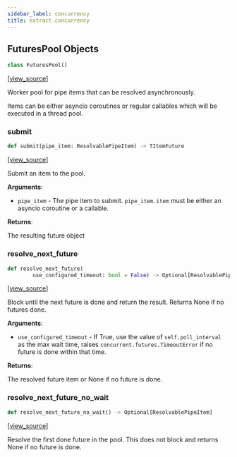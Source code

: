 ```yaml
---
sidebar_label: concurrency
title: extract.concurrency
---
```


## FuturesPool Objects

```python
class FuturesPool()
```

[[view_source]](https://github.com/dlt-hub/dlt/blob/f0690715274590fc4cacf1165e3661aaa7af1c15/dlt/extract/concurrency.py#L23)

Worker pool for pipe items that can be resolved asynchronously.

Items can be either asyncio coroutines or regular callables which will be executed in a thread pool.

### submit

```python
def submit(pipe_item: ResolvablePipeItem) -> TItemFuture
```

[[view_source]](https://github.com/dlt-hub/dlt/blob/f0690715274590fc4cacf1165e3661aaa7af1c15/dlt/extract/concurrency.py#L88)

Submit an item to the pool.

**Arguments**:

- `pipe_item` - The pipe item to submit. `pipe_item.item` must be either an asyncio coroutine or a callable.
  

**Returns**:

  The resulting future object

### resolve\_next\_future

```python
def resolve_next_future(
        use_configured_timeout: bool = False) -> Optional[ResolvablePipeItem]
```

[[view_source]](https://github.com/dlt-hub/dlt/blob/f0690715274590fc4cacf1165e3661aaa7af1c15/dlt/extract/concurrency.py#L157)

Block until the next future is done and return the result. Returns None if no futures done.

**Arguments**:

- `use_configured_timeout` - If True, use the value of `self.poll_interval` as the max wait time,
  raises `concurrent.futures.TimeoutError` if no future is done within that time.
  

**Returns**:

  The resolved future item or None if no future is done.

### resolve\_next\_future\_no\_wait

```python
def resolve_next_future_no_wait() -> Optional[ResolvablePipeItem]
```

[[view_source]](https://github.com/dlt-hub/dlt/blob/f0690715274590fc4cacf1165e3661aaa7af1c15/dlt/extract/concurrency.py#L186)

Resolve the first done future in the pool.
This does not block and returns None if no future is done.

